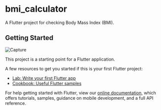 # bmi_calculator

A Flutter project for checking Body Mass Index (BMI).

## Getting Started
![Capture](https://user-images.githubusercontent.com/89572264/176893482-06f353a3-80ba-417a-b0f2-0f0983052236.PNG)

This project is a starting point for a Flutter application.

A few resources to get you started if this is your first Flutter project:

- [Lab: Write your first Flutter app](https://flutter.dev/docs/get-started/codelab)
- [Cookbook: Useful Flutter samples](https://flutter.dev/docs/cookbook)

For help getting started with Flutter, view our
[online documentation](https://flutter.dev/docs), which offers tutorials,
samples, guidance on mobile development, and a full API reference.
